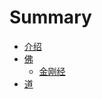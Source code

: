 # Summary

- [介绍](Introduction/README.md)
- [佛](Buddhism/README.md)
  - [金刚经](Buddhism/JinGangJing.md)
- [道](Dao/README.md)

